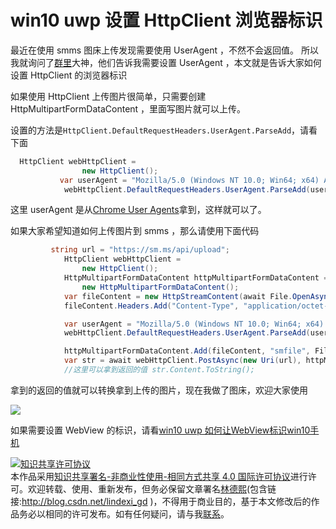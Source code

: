 
# win10 uwp 设置 HttpClient 浏览器标识

最近在使用 smms 图床上传发现需要使用 UserAgent ，不然不会返回值。
所以我就询问了[群里](https://t.me/smms_images)大神，他们告诉我需要设置 UserAgent ，本文就是告诉大家如何设置 HttpClient 的浏览器标识

<!--more-->


<!-- CreateTime:2018/3/22 9:01:55 -->

<!-- csdn -->

如果使用 HttpClient 上传图片很简单，只需要创建 HttpMultipartFormDataContent ，里面写图片就可以上传。

设置的方法是`HttpClient.DefaultRequestHeaders.UserAgent.ParseAdd`，请看下面

```csharp
  HttpClient webHttpClient =
                new HttpClient();
           var userAgent = "Mozilla/5.0 (Windows NT 10.0; Win64; x64) AppleWebKit/537.36 (KHTML, like Gecko) Chrome/60.0.3112.113 Safari/537.36";
            webHttpClient.DefaultRequestHeaders.UserAgent.ParseAdd(userAgent);              
```

这里 userAgent 是从[Chrome User Agents](https://developers.whatismybrowser.com/useragents/explore/software_name/chrome/ )拿到，这样就可以了。

如果大家希望知道如何上传图片到 smms ，那么请使用下面代码

```csharp
         string url = "https://sm.ms/api/upload";
            HttpClient webHttpClient =
                new HttpClient();
            HttpMultipartFormDataContent httpMultipartFormDataContent =
                new HttpMultipartFormDataContent();
            var fileContent = new HttpStreamContent(await File.OpenAsync(FileAccessMode.Read));
            fileContent.Headers.Add("Content-Type", "application/octet-stream");

            var userAgent = "Mozilla/5.0 (Windows NT 10.0; Win64; x64) AppleWebKit/537.36 (KHTML, like Gecko) Chrome/60.0.3112.113 Safari/537.36";
            webHttpClient.DefaultRequestHeaders.UserAgent.ParseAdd(userAgent);

            httpMultipartFormDataContent.Add(fileContent, "smfile", File.Name);
            var str = await webHttpClient.PostAsync(new Uri(url), httpMultipartFormDataContent);
            //这里可以拿到返回的值 str.Content.ToString();
```

拿到的返回的值就可以转换拿到上传的图片，现在我做了图床，欢迎大家使用

![](https://i.loli.net/2018/03/22/5ab30077c2c09.jpg)

如果需要设置 WebView 的标识，请看[win10 uwp 如何让WebView标识win10手机](http://blog.csdn.net/lindexi_gd/article/details/51820950 )





<a rel="license" href="http://creativecommons.org/licenses/by-nc-sa/4.0/"><img alt="知识共享许可协议" style="border-width:0" src="https://licensebuttons.net/l/by-nc-sa/4.0/88x31.png" /></a><br />本作品采用<a rel="license" href="http://creativecommons.org/licenses/by-nc-sa/4.0/">知识共享署名-非商业性使用-相同方式共享 4.0 国际许可协议</a>进行许可。欢迎转载、使用、重新发布，但务必保留文章署名[林德熙](http://blog.csdn.net/lindexi_gd)(包含链接:http://blog.csdn.net/lindexi_gd )，不得用于商业目的，基于本文修改后的作品务必以相同的许可发布。如有任何疑问，请与我[联系](mailto:lindexi_gd@163.com)。